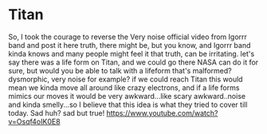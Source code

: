 # Titan
So, I took the courage to reverse the Very noise official video from Igorrr band and post it here truth, there might be, but you know, and Igorrr band kinda knows and many people might feel it that truth, can be irritating.
let's say there was a life form on Titan, and we could go there NASA can do it for sure, but would you be able to talk with a lifeform that's malformed? dysmorphic, very noise for example? if we could reach Titan this would mean we kinda move all around like crazy electrons, and if a life forms mimics our moves
it would be very awkward...like scary awkward..noise and kinda smelly...so I believe that this idea is what they tried to cover till today. Sad huh? sad but true!
https://www.youtube.com/watch?v=Osqf4oIK0E8
